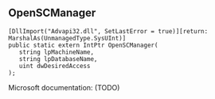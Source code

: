 ## OpenSCManager

```
[DllImport("Advapi32.dll", SetLastError = true)][return: MarshalAs(UnmanagedType.SysUInt)]
public static extern IntPtr OpenSCManager(
   string lpMachineName,
   string lpDatabaseName,
   uint dwDesiredAccess
);
```

Microsoft documentation: (TODO)
